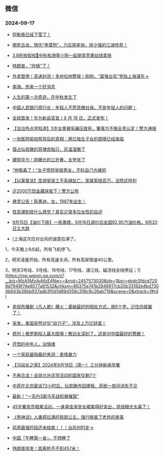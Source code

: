 ## 微信 
### 2024-09-17

+ [阿勒泰已经下雪了！](https://mp.weixin.qq.com/s?__biz=MzIyOTQ1OTYzMw==&mid=2247935112&idx=1&sn=3ebafa111cdb5024cada417352b5d0de&chksm=e9154667b6be90e8d3dba0879b48924b7f49ff0208e4caa2fb63ad089f964c9d0321da0b9798&scene=0&xtrack=1#rd)

+ [喝死古龙，情伤“李莫愁”，力压周星驰，徐少强的江湖传奇！](https://mp.weixin.qq.com/s?__biz=MzI1ODk2ODE0Mw==&mid=2247627028&idx=1&sn=75c97f57153238a49386beed1226cf37&chksm=eb2291dacb1f5169950a44ae2de1515c28a3bcff564c8874066a9d2f19d3244bdaaec00f9233&scene=0&xtrack=1#rd)

+ [3.8折放假啦🥰中秋和潦草小狗一起喝青苹果丝绒拿铁](https://mp.weixin.qq.com/s?__biz=MzUxNDQ2OTc2MQ==&mid=2247628603&idx=1&sn=ed7ab5972fd59695f79c1bc7f12eb43d&chksm=f879a8bbc06dc8b2719134fe8e58c4fe63747adbc711cbe753ae20f4c6ff9f1a1c7a090fa8bb&scene=0&xtrack=1#rd)

+ [特朗普，“炸锅”了！](https://mp.weixin.qq.com/s?__biz=MzA5MDEzNjQwMA==&mid=2656141838&idx=1&sn=8ceb504ac06df7dd150bb733eb0db971&chksm=8afb53e291d0005db7e4b385574cd2ed3cab9a863b962622b78f2bdb344eb271422b2e09a272&scene=0&xtrack=1#rd)

+ [外卖暂停！高速封闭！多地拉响警报！刚刚，“最强台风”登陆上海浦东→](https://mp.weixin.qq.com/s?__biz=MjM5NzQ5MTkyMA==&mid=2657987728&idx=1&sn=5ad823ac6ca2568a8ab6f4e25110e055&chksm=bce2fc534871e187187fa5767adad662f0669b213405f1277caa87f5d109e551d4fb8ed65682&scene=0&xtrack=1#rd)

+ [南海，传来一个好消息](https://mp.weixin.qq.com/s?__biz=MzA5OTk4NDYwMw==&mid=2651559634&idx=1&sn=f51e7c94b76a6aea1606321bd4c65f85&chksm=8ac25133f216fbaf35551f8ccfd6dcabe3cd680409be3cc5f5c0b3d867db68c635249ebd50f2&scene=0&xtrack=1#rd)

+ [人生的第一次奇迹，在中秋发生了](https://mp.weixin.qq.com/s?__biz=MjM5MDI5OTkyOA==&mid=2665847814&idx=1&sn=1586fe2313a9a08973da18e78117fdfe&chksm=bccd67d71f1ed5e5bd2156d806feb44816c7ab99342523089c73cdfc4327b8e713faf79c94d5&scene=0&xtrack=1#rd)

+ [中国人民银行原行长：年轻人不愿意缴社保，不是年轻人的问题！](https://mp.weixin.qq.com/s?__biz=MzkwNDU5MzkzNA==&mid=2247485750&idx=2&sn=01677864e9ebd93fb3e7f5e8f62ddaf1&chksm=c127cff52136283ca89c97298c9b6453528c1b116700f2afb0001f99014b2a48be330d223865&scene=0&xtrack=1#rd)

+ [全球首发！华为新品官宣丨9 月 19 日，正式发布！](https://mp.weixin.qq.com/s?__biz=MzI0MjA5MjIwNQ==&mid=2247501956&idx=1&sn=ce11f3f9192e3b6d86c8714451d995a4&chksm=e8ac2e2cc7b85090a313843dea8a7bbb4a3b53cf0d52c92b42e1e3c55269beb3ff25b8748af8&scene=0&xtrack=1#rd)

+ [【法治热点早知道】5岁女童被车碾压致死，肇事方不服全责认定！警方通报](https://mp.weixin.qq.com/s?__biz=MzAwNTMwNzA0OA==&mid=2652517177&idx=1&sn=dfda29cb697d3a6a76aa72597abb1d1f&chksm=813ecf68ba0892690b37b1bbed8c2a35abb9bf362937e423e5631243189e94a9e776fac5982e&scene=0&xtrack=1#rd)

+ [一张医院偷拍照背后的真相：两亿独生子女的困境已经来临](https://mp.weixin.qq.com/s?__biz=MjM5Nzg0MTQ3OQ==&mid=2661591280&idx=1&sn=a2158eb90da1c06a3d4fb4accfb03a39&chksm=bc6a79d160e08de579ffbba139cebdd019ce0b02992843e4738fa807bb904f0320b81b56dbb1&scene=0&xtrack=1#rd)

+ [侵占仙宾礁的菲律宾船只，灰溜溜撤了](https://mp.weixin.qq.com/s?__biz=MzU5MzcyMzc2OQ==&mid=2247788638&idx=1&sn=a542b69c5e597951351bdb60dbeb3ea7&chksm=ff81f15dd6d8c9f1371e7e3efdc2f0b2d72432f06dde8a6a07573a4c43b26daa0eeab8f3c9d8&scene=0&xtrack=1#rd)

+ [硬刚华为！刚曝光的三折叠，太夸张了](https://mp.weixin.qq.com/s?__biz=MjM5MTg5NTU0MQ==&mid=2654079766&idx=1&sn=c160db09be7e2844081c6736d62a14c5&chksm=bc77def8ef886c623432a06f2e15b0e43ae0f97c201dce7661c0e778c259d7ed70a173fc23fe&scene=0&xtrack=1#rd)

+ [“他吸毒了！”女子愤怒举报男友，不料自己也被抓](https://mp.weixin.qq.com/s?__biz=MzAwNTMwNzA0OA==&mid=2652517155&idx=1&sn=b671fb4abdbe8a79d76ea9b84e357fe9&chksm=817b679b0523c80d542bd6de233785e3d8253d2ad755dbf38a301607bdf6446017056f068c14&scene=0&xtrack=1#rd)

+ [【以案普法】空调安装工不系绳坠亡，家属索赔百万，法院这样判](https://mp.weixin.qq.com/s?__biz=MzAwNTMwNzA0OA==&mid=2652517146&idx=1&sn=ca617a43d28f6e1fede08026679e97c2&chksm=812f576c076fbaa7a9f5fecad142c3d9ee28828a0c223050f241cc2a1b2675569fb0e2a7c009&scene=0&xtrack=1#rd)

+ [近2000万现金藏床板下！警方公布](https://mp.weixin.qq.com/s?__biz=MzAwNTMwNzA0OA==&mid=2652517154&idx=1&sn=69149a449941af011c66bef8d5d7b5ac&chksm=811cc7469dcfd4341790ffba1b03559e135689b05f5398bf999175de07d201dd18414cdf295e&scene=0&xtrack=1#rd)

+ [悬赏公告！陈惠迪，女，1987年出生！](https://mp.weixin.qq.com/s?__biz=Mzg3NjkxNDg2Mg==&mid=2247518440&idx=2&sn=ec7d75aaa9378b4c7043c3138c6aa2bb&chksm=ce98d5e62c26de90e8e4e873db4683bbbb9f404741064082a95cef1c50b9b10d80fafbfa031f&scene=0&xtrack=1#rd)

+ [性高潮到底什么感觉？真实记录多位女性的自述](https://mp.weixin.qq.com/s?__biz=MzA4NjAwOTQzNg==&mid=2654088867&idx=1&sn=edf56827ab280af3cdd4d6493153211c&chksm=8558abe91fd98aff46bb386a1210e311f815329371c1d3e73c54e5f40fb1fe5c8c2b5708cba5&scene=0&xtrack=1#rd)

+ [9月15日【油价下跌】一夜激增，9月16日调价后全国92,95汽油价格，9月20日又大跌](https://mp.weixin.qq.com/s?__biz=MzI0NTU2MjA4NQ==&mid=2247548547&idx=2&sn=09b90928d7ddc0433f1f98d5106bc287&chksm=e8fae7c6ab3f9a3a53e123c1fe1def6ebf740b1e133241929db936c3a866c8150d8b7856e444&scene=0&xtrack=1#rd)

+ [上海这次应对台风的诚意拉满了。

1，今天晚上8点起，所有飞机停飞。

2，明天凌晨开始，所有高速关闭，所有高架限速40公里。

3，明天3号线、5号线、16号线、17号线、浦江线、磁浮线全线停运；1](https://mp.weixin.qq.com/s?__biz=MzA5MzAyMzE4Nw==&mid=2457573030&idx=1&sn=ebdc0fdcd7209d7949f74e8577a81532&chksm=86375e741b2848917cb20b33182e4bd7304b643b36bb937adb3f0d1d89d356c318c9c26ab716&scene=0&xtrack=1#rd)

+ [央视热播剧《凡人歌》爆火：婆媳最好的相处方式，就6个字，记住你就赢了！](https://mp.weixin.qq.com/s?__biz=MjM5MDMyMzg2MA==&mid=2656138923&idx=1&sn=62d77d7b61efdd57cdaba6a4bbfb702d&chksm=bcf5a96014f4eba0e702e72479d66a5e139747b5b2fac308e15fbe115f347dc102aabdf8e293&scene=0&xtrack=1#rd)

+ [突发，美国突然对华“动刀子”，涉及上万亿财富！](https://mp.weixin.qq.com/s?__biz=MzUxNjUxMTg3OA==&mid=2247646254&idx=2&sn=b58b01856990fa31c5ed012535529984&chksm=f884ce03359d70c253cdd526dda64eaceb66e82f44d09fdc26cb91aeacf2b481675f2a40259e&scene=0&xtrack=1#rd)

+ [原创丨俄罗斯陷入最大困境！教训太深刻了，这是对中国最好的警醒！](https://mp.weixin.qq.com/s?__biz=MzUxNjUxMTg3OA==&mid=2247646254&idx=1&sn=44c7bde66b0500ae270842e1bfe06137&chksm=f8ee364825a7cc984f73282ec8b675959162fb723fdb40d2545c2b4b9efce0e3e727245824b6&scene=0&xtrack=1#rd)

+ [开悟的中年人，没情绪](https://mp.weixin.qq.com/s?__biz=MjM5MDc0NTY2OA==&mid=2651825731&idx=2&sn=f8bedd1fed812039c556c1aaceec46b3&chksm=bc85e61926e4dda92cbcc6d2af80a0a1b8866c3845f2b9c2d7dca2820af4c30db15f91792142&scene=0&xtrack=1#rd)

+ [一个家庭最隐蔽的黑洞：表情暴力](https://mp.weixin.qq.com/s?__biz=MjM5MDc0NTY2OA==&mid=2651825731&idx=1&sn=906d5f7931abf5e46ee58a7b97644dc1&chksm=bcfa83d5e8a3561804926c8b18ad7795f19ae2d42ca68de35298469a912fba23ea101a70b82f&scene=0&xtrack=1#rd)

+ [【冯站长之家】2024年9月16日（周一）三分钟新闻早餐](https://mp.weixin.qq.com/s?__biz=MzA5OTQyMDgyOQ==&mid=2652721547&idx=1&sn=dfed8bb37376f27eeb2d6236318f4c94&chksm=8aa29c3f4739a90a49e18717ede95749afa7d9a270c20f9368c177ac20b1b18f6e1ec64f0323&scene=0&xtrack=1#rd)

+ [不再合法！全球允许这项活动的国家仅剩7个](https://mp.weixin.qq.com/s?__biz=MjM5ODU0NTk5NA==&mid=2653477403&idx=1&sn=9b19e0b3e200b33f58b5d93f84244d7e&chksm=bcf1c73cf987223c33bc2925828b72bbe90eb9afc87ea8a4ce8b8b38311a004584eb1380b1f9&scene=0&xtrack=1#rd)

+ [中菲在北京密谈72小时后，仙宾礁传回捷报，菲舰一夜间消失不见](https://mp.weixin.qq.com/s?__biz=Mzg4MTk3MDMzMA==&mid=2247498237&idx=1&sn=839eaa89c31377d8666337ba766b4ee1&chksm=ce61364f92f54ebae8a2e0caf0f31e78f91be5a1b0647eae17209a4b4c974698127590463d6e&scene=0&xtrack=1#rd)

+ [最新！“一天内3架乌军战机被摧毁”](https://mp.weixin.qq.com/s?__biz=MjM5MzA0MTg2MA==&mid=2654501475&idx=2&sn=637a65d65b89a73da649cdae3e04bd83&chksm=bc8a94602e6c45f0df78eea0c17bad1080872b71aec20fda0ed00740c50c5f54b7dd53b605ed&scene=0&xtrack=1#rd)

+ [45岁秦岚亮相某活动，一身鎏金渐变长裙美得好突出，琼瑶眼光太毒了！](https://mp.weixin.qq.com/s?__biz=Mzk0ODU5MTUxOQ==&mid=2247495295&idx=2&sn=f670aec469b8cba131a19918cb66db72&chksm=c2d17d766da6a0d3baea48037499a1204cd05e6fdc3c787ecfa65ec2a7d2f0fa2fbad473014c&scene=0&xtrack=1#rd)

+ [《黑神话》人妻感拉满的铁扇公主，强行掰直了老外的审美](https://mp.weixin.qq.com/s?__biz=Mzg3MDY3MzkwNg==&mid=2247576319&idx=1&sn=668fa7b99fdaab78b60c1797bc703493&chksm=cf83891cb39c048302ddad7cbce3ff6ad878550e7557cba79bcc9a61fabb5d76722ca51709fd&scene=0&xtrack=1#rd)

+ [风雨最强时段还未结束！！！台风何时走→](https://mp.weixin.qq.com/s?__biz=MzA5MzI3NjkyNA==&mid=2653935875&idx=1&sn=3dda3787b9398348d8d5f2639eb068a0&chksm=8a77bdbf780cfe5544d35917fc90376eb897c3275a0acfc696bc1a70331985382c6ce284a5ce&scene=0&xtrack=1#rd)

+ [中国「午睡第一省」，不想睡了](https://mp.weixin.qq.com/s?__biz=MjEwMzA5NTcyMQ==&mid=2653216185&idx=1&sn=d2ff7305c46464993191ea8249874787&chksm=4f9ecce402352783aa2b86c0653c9719a4daef251fca22a3c6baf131a86905c83c33e073987d&scene=0&xtrack=1#rd)

+ [特朗普突发！距离枪手不到457米！](https://mp.weixin.qq.com/s?__biz=MjM5MTM3NTMwNA==&mid=2661503680&idx=1&sn=adb5d2289cd290189b465d39b781d2ba&chksm=bc27b042dcde89b49e5374082b424304715caecbfcbab272b509ce4d77ea507a10d1fd55106e&scene=0&xtrack=1#rd)

